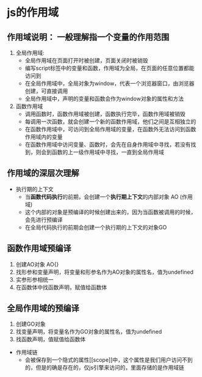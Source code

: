# js的作用域

## 作用域说明： 一般理解指一个变量的作用范围

1. 全局作用域:
   - 全局作用域在页面打开时被创建，页面关闭时被销毁
   - 编写script标签中的变量和函数，作用域为全局，在页面的任意位置都能访问到
   - 在全局作用域中，全局对象为window，代表一个浏览器窗口，由浏览器创建，可直接调用
   - 全局作用域中，声明的变量和函数会作为window对象的属性和方法
2. 函数作用域
   - 调用函数时，函数作用域被创建，函数执行完毕，函数作用域被销毁
   - 每调用一次函数，就会创建一个新的函数作用域，他们之间是互相独立的
   - 在函数作用域中，可访问到全局作用域的变量，在函数外无法访问到函数作用域内的变量
   - 在函数作用域中访问变量、函数时，会先在自身作用域中寻找，若没有找到，则会到函数的上一级作用域中寻找，一直到全局作用域


## 作用域的深层次理解

+ 执行期的上下文
  - 当**函数代码执行**的前期，会创建一个**执行期上下文**的内部对象 AO (作用域)
  - 这个内部的对象是预编译的时候创建出来的，因为当函数被调用的时候，会先进行预编译
  - 在全局代码执行的前期会创建一个执行期的上下文的对象GO

## 函数作用域预编译

1. 创建AO对象 AO{}
2. 找形参和变量声明，将变量和形参名作为AO对象的属性名，值为undefined
3. 实参形参相统一
4. 在函数体中找函数声明，赋值给函数体

## 全局作用域的预编译

1. 创建GO对象
2. 找变量声明，将变量名作为GO对象的属性名，值为undefined
3. 找函数声明，值赋值给函数体


+ 作用域链
  - 会被保存到一个隐式的属性[[scope]]中，这个属性是我们用户访问不到的，但是的确是存在的，仅js引擎来访问的，里面存储的是作用域链